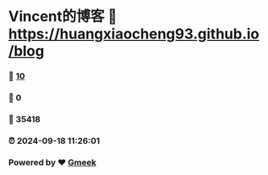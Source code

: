 # Vincent的博客 :link: https://huangxiaocheng93.github.io/blog 
### :page_facing_up: [10](https://huangxiaocheng93.github.io/blog/tag.html) 
### :speech_balloon: 0 
### :hibiscus: 35418 
### :alarm_clock: 2024-09-18 11:26:01 
### Powered by :heart: [Gmeek](https://github.com/Meekdai/Gmeek)
